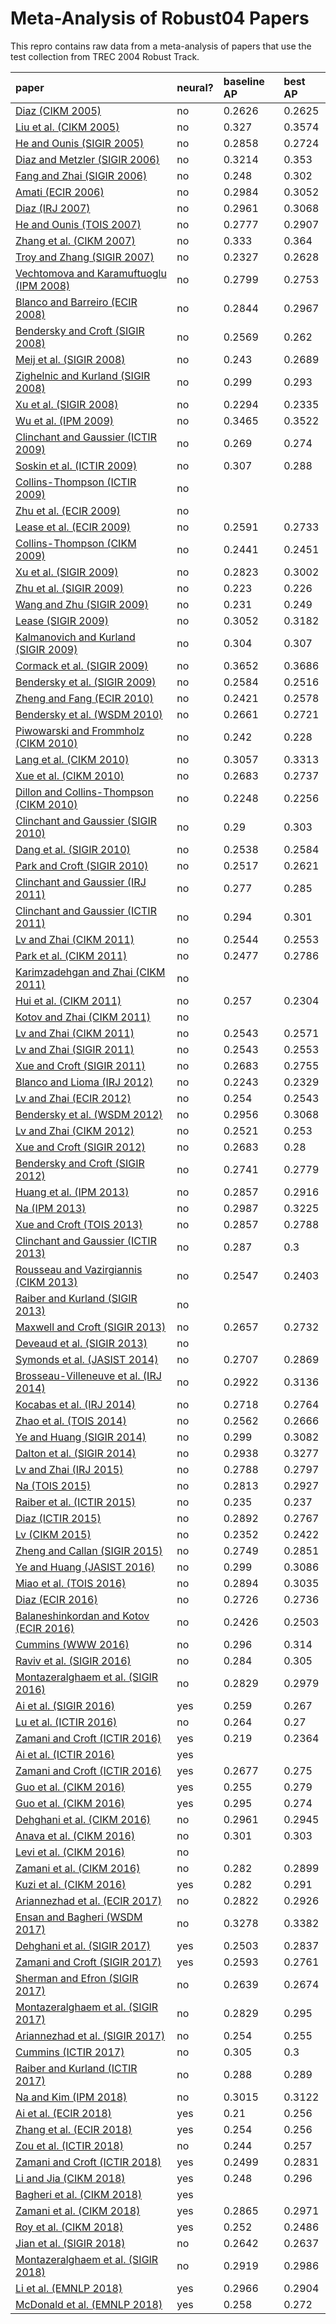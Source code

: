# Meta-Analysis of Robust04 Papers

This repro contains raw data from a meta-analysis of papers that use the test collection from TREC 2004 Robust Track.


| paper | neural? | baseline AP | best AP 
:-------|---------|:------------|:--------
| [Diaz (CIKM 2005)](https://lintool.github.io/robust04-analysis-papers/p672-diaz.pdf) | no | 0.2626 | 0.2625
| [Liu et al. (CIKM 2005)](https://lintool.github.io/robust04-analysis-papers/p525-liu.pdf) | no | 0.327 | 0.3574
| [He and Ounis (SIGIR 2005)](https://lintool.github.io/robust04-analysis-papers/p465-he.pdf) | no | 0.2858 | 0.2724
| [Diaz and Metzler (SIGIR 2006)](https://lintool.github.io/robust04-analysis-papers/p154-diaz.pdf) | no | 0.3214 | 0.353
| [Fang and Zhai (SIGIR 2006)](https://lintool.github.io/robust04-analysis-papers/p115-fang.pdf) | no | 0.248 | 0.302
| [Amati (ECIR 2006)](https://lintool.github.io/robust04-analysis-papers/Amati2006_Chapter_FrequentistAndBayesianApproach.pdf) | no | 0.2984 | 0.3052
| [Diaz (IRJ 2007)](https://lintool.github.io/robust04-analysis-papers/Diaz2007_Article_RegularizingQuery-basedRetriev.pdf) | no | 0.2961 | 0.3068
| [He and Ounis (TOIS 2007)](https://lintool.github.io/robust04-analysis-papers/a13-he.pdf) | no | 0.2777 | 0.2907
| [Zhang et al. (CIKM 2007)](https://lintool.github.io/robust04-analysis-papers/p711-zhang.pdf) | no | 0.333 | 0.364
| [Troy and Zhang (SIGIR 2007)](https://lintool.github.io/robust04-analysis-papers/p599-troy.pdf) | no | 0.2327 | 0.2628
| [Vechtomova and Karamuftuoglu (IPM 2008)](https://lintool.github.io/robust04-analysis-papers/1-s2.0-S0306457308000071-main.pdf) | no | 0.2799 | 0.2753
| [Blanco and Barreiro (ECIR 2008)](https://lintool.github.io/robust04-analysis-papers/Blanco-Barreiro2008_Chapter_ProbabilisticDocumentLengthPri.pdf) | no | 0.2844 | 0.2967
| [Bendersky and Croft (SIGIR 2008)](https://lintool.github.io/robust04-analysis-papers/p491-bendersky.pdf) | no | 0.2569 | 0.262
| [Meij et al. (SIGIR 2008)](https://lintool.github.io/robust04-analysis-papers/p817-meij.pdf) | no | 0.243 | 0.2689
| [Zighelnic and Kurland (SIGIR 2008)](https://lintool.github.io/robust04-analysis-papers/p825-zighelnic.pdf) | no | 0.299 | 0.293
| [Xu et al. (SIGIR 2008)](https://lintool.github.io/robust04-analysis-papers/p855-xu.pdf) | no | 0.2294 | 0.2335
| [Wu et al. (IPM 2009)](https://lintool.github.io/robust04-analysis-papers/1-s2.0-S0306457309000223-main.pdf) | no | 0.3465 | 0.3522
| [Clinchant and Gaussier (ICTIR 2009)](https://lintool.github.io/robust04-analysis-papers/Clinchant-Gaussier2009_Chapter_BridgingLanguageModelingAndDiv.pdf) | no | 0.269 | 0.274
| [Soskin et al. (ICTIR 2009)](https://lintool.github.io/robust04-analysis-papers/Soskin2009_Chapter_NavigatingInTheDarkModelingUnc.pdf) | no | 0.307 | 0.288
| [Collins-Thompson (ICTIR 2009)](https://lintool.github.io/robust04-analysis-papers/Collins-Thompson2009_Chapter_RobustWordSimilarityEstimation.pdf) | no |  | 
| [Zhu et al. (ECIR 2009)](https://lintool.github.io/robust04-analysis-papers/Zhu2009_Chapter_Risk-AwareInformationRetrieval.pdf) | no |  | 
| [Lease et al. (ECIR 2009)](https://lintool.github.io/robust04-analysis-papers/Lease2009_Chapter_RegressionRankLearningToMeetTh.pdf) | no | 0.2591 | 0.2733
| [Collins-Thompson (CIKM 2009)](https://lintool.github.io/robust04-analysis-papers/p837-collins-thompson.pdf) | no | 0.2441 | 0.2451
| [Xu et al. (SIGIR 2009)](https://lintool.github.io/robust04-analysis-papers/p59-xu.pdf) | no | 0.2823 | 0.3002
| [Zhu et al. (SIGIR 2009)](https://lintool.github.io/robust04-analysis-papers/p99-zhu.pdf) | no | 0.223 | 0.226
| [Wang and Zhu (SIGIR 2009)](https://lintool.github.io/robust04-analysis-papers/p115-wang.pdf) | no | 0.231 | 0.249
| [Lease (SIGIR 2009)](https://lintool.github.io/robust04-analysis-papers/p476-lease.pdf) | no | 0.3052 | 0.3182
| [Kalmanovich and Kurland (SIGIR 2009)](https://lintool.github.io/robust04-analysis-papers/p646-kalmanovich.pdf) | no | 0.304 | 0.307
| [Cormack et al. (SIGIR 2009)](https://lintool.github.io/robust04-analysis-papers/p758-cormack.pdf) | no | 0.3652 | 0.3686
| [Bendersky et al. (SIGIR 2009)](https://lintool.github.io/robust04-analysis-papers/p810-bendersky.pdf) | no | 0.2584 | 0.2516
| [Zheng and Fang (ECIR 2010)](https://lintool.github.io/robust04-analysis-papers/Zheng-Fang2010_Chapter_QueryAspectBasedTermWeightingR.pdf) | no | 0.2421 | 0.2578
| [Bendersky et al. (WSDM 2010)](https://lintool.github.io/robust04-analysis-papers/p31-bendersky.pdf) | no | 0.2661 | 0.2721
| [Piwowarski and Frommholz (CIKM 2010)](https://lintool.github.io/robust04-analysis-papers/p59-piwowarski.pdf) | no | 0.242 | 0.228
| [Lang et al. (CIKM 2010)](https://lintool.github.io/robust04-analysis-papers/p249-lang.pdf) | no | 0.3057 | 0.3313
| [Xue et al. (CIKM 2010)](https://lintool.github.io/robust04-analysis-papers/p1059-xue.pdf) | no | 0.2683 | 0.2737
| [Dillon and Collins-Thompson (CIKM 2010)](https://lintool.github.io/robust04-analysis-papers/p1069-dillon.pdf) | no | 0.2248 | 0.2256
| [Clinchant and Gaussier (SIGIR 2010)](https://lintool.github.io/robust04-analysis-papers/p234-clinchant.pdf) | no | 0.29 | 0.303
| [Dang et al. (SIGIR 2010)](https://lintool.github.io/robust04-analysis-papers/p807-dang.pdf) | no | 0.2538 | 0.2584
| [Park and Croft (SIGIR 2010)](https://lintool.github.io/robust04-analysis-papers/p829-park.pdf) | no | 0.2517 | 0.2621
| [Clinchant and Gaussier (IRJ 2011)](https://lintool.github.io/robust04-analysis-papers/Clinchant-Gaussier2011_Article_RetrievalConstraintsAndWordFre.pdf) | no | 0.277 | 0.285
| [Clinchant and Gaussier  (ICTIR 2011)](https://lintool.github.io/robust04-analysis-papers/Clinchant-Gaussier2011_Chapter_IsDocumentFrequencyImportantFo.pdf) | no | 0.294 | 0.301
| [Lv and Zhai (CIKM 2011)](https://lintool.github.io/robust04-analysis-papers/p7-lv.pdf) | no | 0.2544 | 0.2553
| [Park et al. (CIKM 2011)](https://lintool.github.io/robust04-analysis-papers/p17-park.pdf) | no | 0.2477 | 0.2786
| [Karimzadehgan and Zhai (CIKM 2011)](https://lintool.github.io/robust04-analysis-papers/p27-karimzadehgan.pdf) | no |  | 
| [Hui et al. (CIKM 2011)](https://lintool.github.io/robust04-analysis-papers/p99-hui.pdf) | no | 0.257 | 0.2304
| [Kotov and Zhai (CIKM 2011)](https://lintool.github.io/robust04-analysis-papers/p163-kotov.pdf) | no |  | 
| [Lv and Zhai (CIKM 2011)](https://lintool.github.io/robust04-analysis-papers/p1985-lv.pdf) | no | 0.2543 | 0.2571
| [Lv and Zhai (SIGIR 2011)](https://lintool.github.io/robust04-analysis-papers/p1103-lv.pdf) | no | 0.2543 | 0.2553
| [Xue and Croft (SIGIR 2011)](https://lintool.github.io/robust04-analysis-papers/p1133-xue.pdf) | no | 0.2683 | 0.2755
| [Blanco and Lioma (IRJ 2012)](https://lintool.github.io/robust04-analysis-papers/Blanco-Lioma2012_Article_Graph-basedTermWeightingForInf.pdf) | no | 0.2243 | 0.2329
| [Lv and Zhai (ECIR 2012)](https://lintool.github.io/robust04-analysis-papers/Lv-Zhai2012_Chapter_ALog-LogisticModel-BasedInterp.pdf) | no | 0.254 | 0.2543
| [Bendersky et al. (WSDM 2012)](https://lintool.github.io/robust04-analysis-papers/p443-bendersky.pdf) | no | 0.2956 | 0.3068
| [Lv and Zhai (CIKM 2012)](https://lintool.github.io/robust04-analysis-papers/p1799-lv.pdf) | no | 0.2521 | 0.253
| [Xue and Croft (SIGIR 2012)](https://lintool.github.io/robust04-analysis-papers/p525-xue.pdf) | no | 0.2683 | 0.28
| [Bendersky and Croft (SIGIR 2012)](https://lintool.github.io/robust04-analysis-papers/p941-bendersky.pdf) | no | 0.2741 | 0.2779
| [Huang et al. (IPM 2013)](https://lintool.github.io/robust04-analysis-papers/1-s2.0-S0306457312001082-main.pdf) | no | 0.2857 | 0.2916
| [Na (IPM 2013)](https://lintool.github.io/robust04-analysis-papers/1-s2.0-S0306457312001215-main.pdf) | no | 0.2987 | 0.3225
| [Xue and Croft (TOIS 2013)](https://lintool.github.io/robust04-analysis-papers/a6-xue.pdf) | no | 0.2857 | 0.2788
| [Clinchant and Gaussier (ICTIR 2013)](https://lintool.github.io/robust04-analysis-papers/ICTIR13_Proceedings-paper6.pdf) | no | 0.287 | 0.3
| [Rousseau and Vazirgiannis (CIKM 2013)](https://lintool.github.io/robust04-analysis-papers/p59-rousseau.pdf) | no | 0.2547 | 0.2403
| [Raiber and Kurland (SIGIR 2013)](https://lintool.github.io/robust04-analysis-papers/p333-raiber.pdf) | no |  | 
| [Maxwell and Croft (SIGIR 2013)](https://lintool.github.io/robust04-analysis-papers/p583-maxwell.pdf) | no | 0.2657 | 0.2732
| [Deveaud et al. (SIGIR 2013)](https://lintool.github.io/robust04-analysis-papers/p1001-deveaud.pdf) | no |  | 
| [Symonds et al. (JASIST 2014)](https://lintool.github.io/robust04-analysis-papers/Symonds_et_al-2014-Journal_of_the_Association_for_Information_Science_and_Technology.pdf) | no | 0.2707 | 0.2869
| [Brosseau-Villeneuve et al. (IRJ 2014)](https://lintool.github.io/robust04-analysis-papers/Brosseau-Villeneuve2014_Article_LatentWordContextModelForInfor.pdf) | no | 0.2922 | 0.3136
| [Kocabas et al. (IRJ 2014)](https://lintool.github.io/robust04-analysis-papers/Kocabaş2014_Article_ANonparametricTermWeightingMet.pdf) | no | 0.2718 | 0.2764
| [Zhao et al. (TOIS 2014)](https://lintool.github.io/robust04-analysis-papers/a7-zhao.pdf) | no | 0.2562 | 0.2666
| [Ye and Huang (SIGIR 2014)](https://lintool.github.io/robust04-analysis-papers/p323-ye.pdf) | no | 0.299 | 0.3082
| [Dalton et al. (SIGIR 2014)](https://lintool.github.io/robust04-analysis-papers/p365-dalton.pdf) | no | 0.2938 | 0.3277
| [Lv and Zhai (IRJ 2015)](https://lintool.github.io/robust04-analysis-papers/Lv-Zhai2015_Article_NegativeQueryGenerationBridgin.pdf) | no | 0.2788 | 0.2797
| [Na (TOIS 2015)](https://lintool.github.io/robust04-analysis-papers/a8-na.pdf) | no | 0.2813 | 0.2927
| [Raiber et al. (ICTIR 2015)](https://lintool.github.io/robust04-analysis-papers/p281-raiber.pdf) | no | 0.235 | 0.237
| [Diaz (ICTIR 2015)](https://lintool.github.io/robust04-analysis-papers/p313-diaz.pdf) | no | 0.2892 | 0.2767
| [Lv (CIKM 2015)](https://lintool.github.io/robust04-analysis-papers/p1747-lv.pdf) | no | 0.2352 | 0.2422
| [Zheng and Callan (SIGIR 2015)](https://lintool.github.io/robust04-analysis-papers/p575-zheng.pdf) | no | 0.2749 | 0.2851
| [Ye and Huang (JASIST 2016)](https://lintool.github.io/robust04-analysis-papers/Ye_et_al-2016-Journal_of_the_Association_for_Information_Science_and_Technology.pdf) | no | 0.299 | 0.3086
| [Miao et al. (TOIS 2016)](https://lintool.github.io/robust04-analysis-papers/a22-miao.pdf) | no | 0.2894 | 0.3035
| [Diaz (ECIR 2016)](https://lintool.github.io/robust04-analysis-papers/Diaz2016_Chapter_Pseudo-QueryReformulation.pdf) | no | 0.2726 | 0.2736
| [Balaneshinkordan and Kotov (ECIR 2016)](https://lintool.github.io/robust04-analysis-papers/Balaneshinkordan-Kotov2016_Chapter_AnEmpiricalComparisonOfTermAss.pdf) | no | 0.2426 | 0.2503
| [Cummins (WWW 2016)](https://lintool.github.io/robust04-analysis-papers/p795-cummins.pdf) | no | 0.296 | 0.314
| [Raviv et al. (SIGIR 2016)](https://lintool.github.io/robust04-analysis-papers/p65-raviv.pdf) | no | 0.284 | 0.305
| [Montazeralghaem et al. (SIGIR 2016)](https://lintool.github.io/robust04-analysis-papers/p765-montazeralghaem.pdf) | no | 0.2829 | 0.2979
| [Ai et al. (SIGIR 2016)](https://lintool.github.io/robust04-analysis-papers/p869-ai.pdf) | yes | 0.259 | 0.267
| [Lu et al. (ICTIR 2016)](https://lintool.github.io/robust04-analysis-papers/p21-lu.pdf) | no | 0.264 | 0.27
| [Zamani and Croft (ICTIR 2016)](https://lintool.github.io/robust04-analysis-papers/p123-zamani.pdf) | yes | 0.219 | 0.2364
| [Ai et al. (ICTIR 2016)](https://lintool.github.io/robust04-analysis-papers/p133-ai.pdf) | yes |  | 
| [Zamani and Croft (ICTIR 2016)](https://lintool.github.io/robust04-analysis-papers/p147-zamani-2016.pdf) | yes | 0.2677 | 0.275
| [Guo et al. (CIKM 2016)](https://lintool.github.io/robust04-analysis-papers/p55-guo.pdf) | yes | 0.255 | 0.279
| [Guo et al. (CIKM 2016)](https://lintool.github.io/robust04-analysis-papers/p701-guo.pdf) | yes | 0.295 | 0.274
| [Dehghani et al. (CIKM 2016)](https://lintool.github.io/robust04-analysis-papers/p1301-dehghani.pdf) | no | 0.2961 | 0.2945
| [Anava et al. (CIKM 2016)](https://lintool.github.io/robust04-analysis-papers/p1463-anava.pdf) | no | 0.301 | 0.303
| [Levi et al. (CIKM 2016)](https://lintool.github.io/robust04-analysis-papers/p1473-levi.pdf) | no |  | 
| [Zamani et al. (CIKM 2016)](https://lintool.github.io/robust04-analysis-papers/p1483-zamani.pdf) | no | 0.282 | 0.2899
| [Kuzi et al. (CIKM 2016)](https://lintool.github.io/robust04-analysis-papers/p1929-kuzi.pdf) | yes | 0.282 | 0.291
| [Ariannezhad et al. (ECIR 2017)](https://lintool.github.io/robust04-analysis-papers/Ariannezhad2017_Chapter_IterativeEstimationOfDocumentR.pdf) | no | 0.2822 | 0.2926
| [Ensan and Bagheri (WSDM 2017)](https://lintool.github.io/robust04-analysis-papers/p181-ensan.pdf) | no | 0.3278 | 0.3382
| [Dehghani et al. (SIGIR 2017)](https://lintool.github.io/robust04-analysis-papers/p65-dehghani.pdf) | yes | 0.2503 | 0.2837
| [Zamani and Croft (SIGIR 2017)](https://lintool.github.io/robust04-analysis-papers/p505-zamani.pdf) | yes | 0.2593 | 0.2761
| [Sherman and Efron (SIGIR 2017)](https://lintool.github.io/robust04-analysis-papers/p1045-sherman.pdf) | no | 0.2639 | 0.2674
| [Montazeralghaem et al. (SIGIR 2017)](https://lintool.github.io/robust04-analysis-papers/p1085-montazeralghaem.pdf) | no | 0.2829 | 0.295
| [Ariannezhad et al. (SIGIR 2017)](https://lintool.github.io/robust04-analysis-papers/p1201-ariannezhad.pdf) | no | 0.254 | 0.255
| [Cummins (ICTIR 2017)](https://lintool.github.io/robust04-analysis-papers/p101-cummins.pdf) | no | 0.305 | 0.3
| [Raiber and Kurland (ICTIR 2017)](https://lintool.github.io/robust04-analysis-papers/p117-raiber.pdf) | no | 0.288 | 0.289
| [Na and Kim (IPM 2018)](https://lintool.github.io/robust04-analysis-papers/1-s2.0-S0306457317307082-main.pdf) | no | 0.3015 | 0.3122
| [Ai et al. (ECIR 2018)](https://lintool.github.io/robust04-analysis-papers/Ai2018_Chapter_ANeuralPassageModelForAd-hocDo.pdf) | yes | 0.21 | 0.256
| [Zhang et al. (ECIR 2018)](https://lintool.github.io/robust04-analysis-papers/Zhang2018_Chapter_AggregatingNeuralWordEmbedding.pdf) | yes | 0.254 | 0.256
| [Zou et al. (ICTIR 2018)](https://lintool.github.io/robust04-analysis-papers/p43-zou.pdf) | no | 0.244 | 0.257
| [Zamani and Croft (ICTIR 2018)](https://lintool.github.io/robust04-analysis-papers/p147-zamani-2018.pdf) | yes | 0.2499 | 0.2831
| [Li and Jia (CIKM 2018)](https://lintool.github.io/robust04-analysis-papers/p1739-li.pdf) | yes | 0.248 | 0.296
| [Bagheri et al. (CIKM 2018)](https://lintool.github.io/robust04-analysis-papers/p1635-bagheri.pdf) | yes |  | 
| [Zamani et al. (CIKM 2018)](https://lintool.github.io/robust04-analysis-papers/p497-zamani.pdf) | yes | 0.2865 | 0.2971
| [Roy et al. (CIKM 2018)](https://lintool.github.io/robust04-analysis-papers/p1835-roy.pdf) | yes | 0.252 | 0.2486
| [Jian et al. (SIGIR 2018)](https://lintool.github.io/robust04-analysis-papers/p1237-jian.pdf) | no | 0.2642 | 0.2637
| [Montazeralghaem et al. (SIGIR 2018)](https://lintool.github.io/robust04-analysis-papers/p1249-montazeralghaem.pdf) | no | 0.2919 | 0.2986
| [Li et al. (EMNLP 2018)](https://lintool.github.io/robust04-analysis-papers/D18-1478.pdf) | yes | 0.2966 | 0.2904
| [McDonald et al. (EMNLP 2018)](https://lintool.github.io/robust04-analysis-papers/D18-1211.pdf) | yes | 0.258 | 0.272
